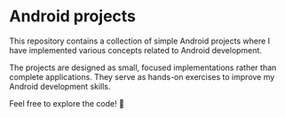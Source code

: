# Android projects
This repository contains a collection of simple Android projects where I have implemented various concepts related to Android development.


The projects are designed as small, focused implementations rather than complete applications. They serve as hands-on exercises to improve my Android development skills.

Feel free to explore the code! 🚀
